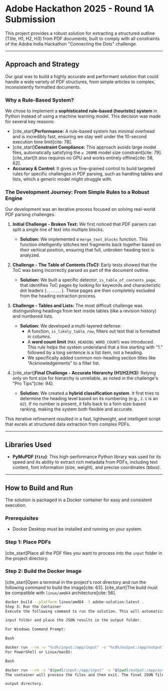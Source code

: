 # Adobe Hackathon 2025 - Round 1A Submission

This project provides a robust solution for extracting a structured outline (Title, H1, H2, H3) from PDF documents, built to comply with all constraints of the Adobe India Hackathon "Connecting the Dots" challenge.

---

## Approach and Strategy

Our goal was to build a highly accurate and performant solution that could handle a wide variety of PDF structures, from simple articles to complex, inconsistently formatted documents.

### Why a Rule-Based System?

We chose to implement a **sophisticated rule-based (heuristic) system** in Python instead of using a machine learning model. This decision was made for several key reasons:
* [cite_start]**Performance:** A rule-based system has minimal overhead and is incredibly fast, ensuring we stay well under the 10-second execution time limit[cite: 78].
* [cite_start]**Constraint Compliance:** This approach avoids large model files, automatically satisfying the `≤ 200MB` model size constraint[cite: 79]. [cite_start]It also requires no GPU and works entirely offline[cite: 58, 62].
* **Accuracy & Control:** It gives us fine-grained control to build targeted rules for specific challenges in PDF parsing, such as handling tables and lists, which a generic model might struggle with.

### The Development Journey: From Simple Rules to a Robust Engine

Our development was an iterative process focused on solving real-world PDF parsing challenges.

1.  **Initial Challenge - Broken Text:** We first noticed that PDF parsers can split a single line of text into multiple blocks.
    * **Solution:** We implemented a `merge_text_blocks` function. This function intelligently stitches text fragments back together based on their vertical position, ensuring that full, unbroken heading text is analyzed.

2.  **Challenge - The Table of Contents (ToC):** Early tests showed that the ToC was being incorrectly parsed as part of the document outline.
    * **Solution:** We built a specific detector, `is_table_of_contents_page`, that identifies ToC pages by looking for keywords and characteristic dot leaders (`.......`). These pages are then completely excluded from the heading extraction process.

3.  **Challenge - Tables and Lists:** The most difficult challenge was distinguishing headings from text inside tables (like a revision history) and numbered lists.
    * **Solution:** We developed a multi-layered defense:
        * A function, `is_likely_table_row`, filters out text that is formatted in columns.
        * A **word count limit** (`MAX_HEADING_WORD_COUNT`) was introduced. This rule helps the system understand that a line starting with "1." followed by a long sentence is a list item, not a heading.
        * We specifically added common non-heading section titles like "Acknowledgements" to a filter list.

4.  [cite_start]**Final Challenge - Accurate Hierarchy (H1/H2/H3):** Relying only on font size for hierarchy is unreliable, as noted in the challenge's "Pro Tips"[cite: 94].
    * **Solution:** We created a **hybrid classification system**. It first tries to determine the heading level based on its numbering (e.g., `2.1` is an `H2`). If no number is present, it falls back to a font-size-based ranking, making the system both flexible and accurate.

This iterative refinement resulted in a fast, lightweight, and intelligent script that excels at structured data extraction from complex PDFs.

---

## Libraries Used

* **PyMuPDF (`fitz`)**: This high-performance Python library was used for its speed and its ability to extract rich metadata from PDFs, including text content, font information (size, weight), and precise coordinates (bbox).

---

## How to Build and Run

The solution is packaged in a Docker container for easy and consistent execution.

### Prerequisites
* Docker Desktop must be installed and running on your system.

### Step 1: Place PDFs
[cite_start]Place all the PDF files you want to process into the `input` folder in the project directory.

### Step 2: Build the Docker Image
[cite_start]Open a terminal in the project's root directory and run the following command to build the image[cite: 63]. [cite_start]The build must be compatible with `linux/amd64` architecture[cite: 56].

```sh
docker build --platform linux/amd64 -t adobe-solution:latest .
Step 3: Run the Container
Execute the following command to run the solution. This will automatically process all PDFs from the 

input folder and place the JSON results in the output folder.

For Windows Command Prompt:

Bash

docker run --rm -v "%cd%/input:/app/input" -v "%cd%/output:/app/output" --network none adobe-solution:latest
For PowerShell or Linux/macOS:

Bash

docker run --rm -v "$(pwd)/input:/app/input" -v "$(pwd)/output:/app/output" --network none adobe-solution:latest
The container will process the files and then exit. The final JSON files, one for each input PDF, will be available in your local 

output directory.
